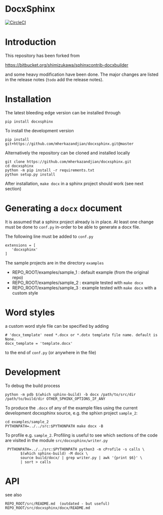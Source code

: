 # DocxSphinx

[![CircleCI](https://circleci.com/gh/mherkazandjian/docxsphinx/tree/master.svg?style=svg)](https://circleci.com/gh/mherkazandjian/docxsphinx/tree/master)

Introduction
============
This repository has been forked from

   https://bitbucket.org/shimizukawa/sphinxcontrib-docxbuilder

and some heavy modification have been done. The major changes are listed in
the release notes (`todo` add the release notes).

Installation
============
The latest bleeding edge version can be installed through

   ````
   pip install docxsphinx
   ````

To install the development version

   ````
   pip install git+https://github.com/mherkazandjian/docxsphinx.git@master

   ````  

Alternatively the repository can be cloned and installed locally


   ````
   git clone https://github.com/mherkazandjian/docxsphinx.git
   cd docxsphinx
   python -m pip install -r requirements.txt
   python setup.py install
   ````

After installation, ```make docx``` in a sphinx project  should work
(see next section)

Generating a `docx` document
============================
It is assumed that a sphinx project already is in place. At least one change
must be done to `conf.py` in-order to be able to generate a docx file.

The following line must be added to `conf.py`

    extensions = [
       'docxsphinx'
    ]


The sample projects are in the directory `examples`

  - REPO_ROOT/examples/sample_1 : default example (from the original repo)
  - REPO_ROOT/examples/sample_2 : example tested with `make docx`
  - REPO_ROOT/examples/sample_3 : example tested with `make docx` with a custom style


Word styles
===========

a custom word style file can be specified by adding

    # 'docx_template' need *.docx or *.dotx template file name. default is None.
    docx_template = 'template.docx'

to the end of `conf.py` (or anywhere in the file)

Development
===========
To debug the build process
 
    python -m pdb $(which sphinx-build) -b docx /path/to/src/dir /path/to/build/dir OTHER_SPHINX_OPTIONS_IF_ANY

To produce the ``.docx`` of any of the example files using the current
development docxsphinx source, e.g. the sphixn project ``sample_2``:

    cd examples/sample_2
    PYTHONPATH=../../src:$PYTHONPATH make docx -B

To profile e.g. ``sample_2``. Profiling is useful to see which sections
of the code are visited in the module ``src/docxsphinx/writer.py``

     PYTHONPATH=../../src:$PYTHONPATH python3 -m cProfile -s calls \
           $(which sphinx-build) -M docx \
           source build/docx/ | grep writer.py | awk '{print $6}' \
           | sort > calls

API
===
see also 

    REPO_ROOT/src/README.md  (outdated - but useful)
    REPO_ROOT/src/docxsphinx/docx/README.md
